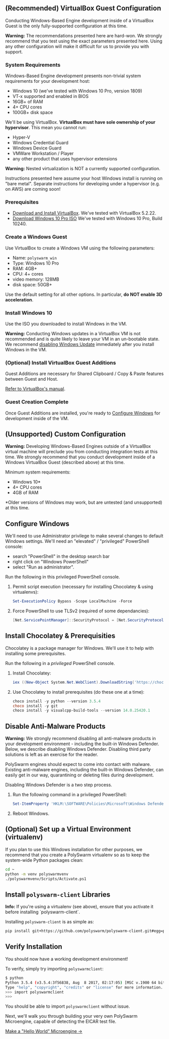 ## (Recommended) VirtualBox Guest Configuration

Conducting Windows-Based Engine development inside of a VirtualBox Guest is the only fully-supported configuration at this time.

<div class="m-flag m-flag--warning">
  <p>
    <strong>Warning:</strong>
    The recommendations presented here are hard-won.
    We strongly recommend that you test using the exact parameters presented here.
    Using any other configuration will make it difficult for us to provide you with support.
  </p>
</div>

### System Requirements

Windows-Based Engine development presents non-trivial system requirements for your development host:
* Windows 10 (we've tested with Windows 10 Pro, version 1809)
* VT-x supported and enabled in BIOS
* 16GB+ of RAM
* 4+ CPU cores
* 100GB+ disk space

We'll be using VirtualBox.
**VirtualBox must have sole ownership of your hypervisor**.
This mean you cannot run:
* Hyper-V
* Windows Credential Guard
* Windows Device Guard
* VMWare Workstation / Player
* any other product that uses hypervisor extensions

<div class="m-flag m-flag--warning">
  <p>
    <strong>Warning:</strong>
    Nested virtualization is NOT a currently supported configuration.
  </p>
  <p>
    Instructions presented here assume your host Windows install is running on "bare metal".
    Separate instructions for developing under a hypervisor (e.g. on AWS) are coming soon!
  </p>
</div>

### Prerequisites

* [Download and Install VirtualBox](https://www.virtualbox.org/wiki/Downloads).
We've tested with VirtualBox 5.2.22.
* [Download Windows 10 Pro ISO](https://www.microsoft.com/en-us/software-download/windows10ISO)
We've tested with Windows 10 Pro, Build 10240.


### Create a Windows Guest

Use VirtualBox to create a Windows VM using the following parameters:
* Name: `polyswarm_win`
* Type: Windows 10 Pro
* RAM: 4GB+
* CPU: 4+ cores
* video memory: 128MB
* disk space: 50GB+

Use the default setting for all other options.
In particular, **do NOT enable 3D acceleration**.


### Install Windows 10

Use the ISO you downloaded to install Windows in the VM.

<div class="m-flag m-flag--warning">
  <p>
    <strong>Warning:</strong>
    Conducting Windows updates in a VirtualBox VM is not recommended and is quite likely to leave your VM in an un-bootable state.
    We recommend <a href="https://www.thewindowsclub.com/turn-off-windows-update-in-windows-10">disabling Windows Update</a> immediately after you install Windows in the VM.
  </p>
</div>

### (Optional) Install VirtualBox Guest Additions

Guest Additions are necessary for Shared Clipboard / Copy & Paste features between Guest and Host.

[Refer to VirtualBox's manual](https://www.virtualbox.org/manual/ch04.html).


###  Guest Creation Complete

Once Guest Additions are installed, you're ready to [Configure Windows](#configure-windows) for development inside of the VM.


## (Unsupported) Custom Configuration

<div class="m-flag m-flag--warning">
  <p>
    <strong>Warning:</strong>
    Developing Windows-Based Engines outside of a VirtualBox virtual machine will preclude you from conducting integration tests at this time.
    We strongly recommend that you conduct development inside of a Windows VirtualBox Guest (described above) at this time.
  </p>
</div>

Minimum system requirements:
* Windows 10*
* 4+ CPU cores
* 4GB of RAM

*Older versions of Windows may work, but are untested (and unsupported) at this time.


## Configure Windows

We'll need to use Administrator privilege to make several changes to default Windows settings.
We'll need an "elevated" / "privileged" PowerShell console:
- search "PowerShell" in the desktop search bar
- right click on "Windows PowerShell"
- select "Run as administrator".

Run the following in this privileged PowerShell console.

1. Permit script execution (necessary for installing Chocolatey & using virtualenvs):
    
    ```powershell
    Set-ExecutionPolicy Bypass -Scope LocalMachine -Force
    ```

2. Force PowerShell to use TLSv2 (required of some dependancies):
    
    ```powershell
    [Net.ServicePointManager]::SecurityProtocol = [Net.SecurityProtocolType]::Tls12
    ```


## Install Chocolatey & Prerequisities

Chocolatey is a package manager for Windows.
We'll use it to help with installing some prerequisites.

Run the following in a *privileged* PowerShell console.

1. Install Chocolatey:
 
    ```powershell
    iex ((New-Object System.Net.WebClient).DownloadString('https://chocolatey.org/install.ps1'))
    ```
 
2. Use Chocolatey to install prerequisites (do these one at a time):
 
    ```powershell
    choco install -y python --version 3.5.4
    choco install -y git
    choco install -y visualcpp-build-tools --version 14.0.25420.1
    ```
 

## Disable Anti-Malware Products

<div class="m-flag m-flag--warning">
  <p>
    <strong>Warning:</strong>
    We strongly recommend disabling all anti-malware products in your development environment - including the built-in Windows Defender.
    Below, we describe disabling Windows Defender.
    Disabling third party solutions is left as an exercise for the reader.
  </p>
</div>

PolySwarm engines should expect to come into contact with malware.
Existing anti-malware engines, including the built-in Windows Defender, can easily get in our way, quarantining or deleting files during development.

Disabling Windows Defender is a two step process.

1. Run the following command in a privileged PowerShell:

    ```powershell
    Set-ItemProperty 'HKLM:\SOFTWARE\Policies\Microsoft\Windows Defender' DisableAntiSpyware 1
    ```

2. Reboot Windows.


## (Optional) Set up a Virtual Environment (virtualenv)

If you plan to use this Windows installation for other purposes, we recommend that you create a PolySwarm virtualenv so as to keep the system-wide Python packages clean:

```bash
cd ~
python -m venv polyswarmvenv
./polyswarmvenv/Scripts/Activate.ps1
```


## Install `polyswarm-client` Libraries

<div class="m-flag">
  <p>
    <strong>Info:</strong>
    If you're using a virtualenv (see above), ensure that you activate it before installing `polyswarm-client`.
  </p>
</div>

Installing `polyswarm-client` is as simple as:
```bash
pip install git+https://github.com/polyswarm/polyswarm-client.git#egg=polyswarm-client
```


## Verify Installation

You should now have a working development environment!

To verify, simply try importing `polyswarmclient`:
```bash
$ python
Python 3.5.4 (v3.5.4:3f56838, Aug  8 2017, 02:17:05) [MSC v.1900 64 bit (AMD64)] on win32
Type "help", "copyright", "credits" or "license" for more information.
>>> import polyswarmclient
>>>
```

You should be able to import `polyswarmclient` without issue.

Next, we'll walk you through building your very own PolySwarm Microengine, capable of detecting the EICAR test file.

[Make a "Hello World" Microengine →](/microengines-scratch-to-eicar/)
